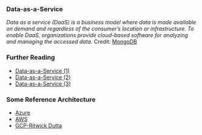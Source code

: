 ### Data-as-a-Service

_Data as a service (DaaS) is a business model where data is made available on demand and regardless of the consumer’s location or infrastructure. To enable DaaS, organizations provide cloud-based software for analyzing and managing the accessed data._
Credit: [MongoDB](https://www.mongodb.com/initiatives/data-as-a-service#:~:text=Data%20as%20a%20service%20(DaaS)%20is%20a%20business%20model%20where,the%20consumer's%20location%20or%20infrastructure.)

### Further Reading

* [Data-as-a-Service (1)](https://builtin.com/big-data/data-as-a-service-daas)
* [Data-as-a-Service (2)](https://www.techtarget.com/searchdatamanagement/definition/data-as-a-service)
* [Data-as-a-Service (3)]([url](https://www.teradata.com/insights/cloud-data-analytics/data-as-a-service)https://www.teradata.com/insights/cloud-data-analytics/data-as-a-service)

### Some Reference Architecture

* [Azure](https://techcommunity.microsoft.com/t5/azure-architecture-blog/designing-and-implementing-modern-data-architecture-on-azure/ba-p/3440322)
* [AWS](https://aws.amazon.com/blogs/architecture/lets-architect-modern-data-architectures/)
* [GCP-Ritwick Dutta](https://www.linkedin.com/pulse/gcp-enterprise-data-solution-architecture-how-integrate-dutta/)
